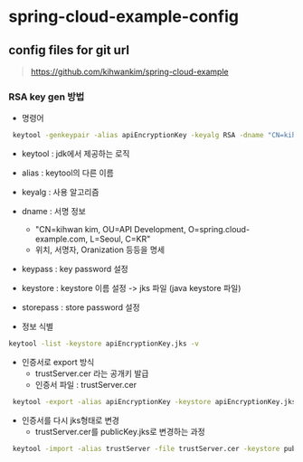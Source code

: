 # spring-cloud-example-config

## config files for git url

> https://github.com/kihwankim/spring-cloud-example


### RSA key gen 방법

- 명령어

```bash
 keytool -genkeypair -alias apiEncryptionKey -keyalg RSA -dname "CN=kihwan kim, OU=API Development, O=spring.cloud-example.com, L=Seoul, C=KR" -keypass "test1234" -keystore apiEncryptionKey.jks -storepass "test1234"
```

- keytool : jdk에서 제공하는 로직
- alias : keytool의 다른 이름
- keyalg : 사용 알고리즘
- dname : 서명 정보
    - "CN=kihwan kim, OU=API Development, O=spring.cloud-example.com, L=Seoul, C=KR"
    - 위치, 서명자, Oranization 등등을 명세
- keypass : key password 설정
- keystore : keystore 이름 설정 -> jks 파일 (java keystore 파일)
- storepass : store password 설정

- 정보 식별

```bash
keytool -list -keystore apiEncryptionKey.jks -v
```

- 인증서로 export 방식
    - trustServer.cer 라는 공개키 발급
    - 인증서 파일 : trustServer.cer
```bash
 keytool -export -alias apiEncryptionKey -keystore apiEncryptionKey.jks -rfc -file trustServer.cer
```

- 인증서를 다시 jks형태로 변경
    - trustServer.cer를 publicKey.jks로 변경하는 과정
```bash
 keytool -import -alias trustServer -file trustServer.cer -keystore publicKey.jks
```
